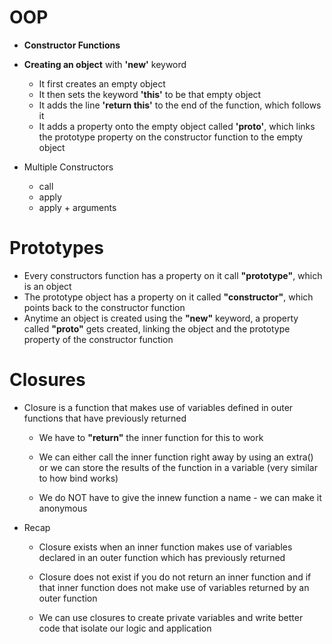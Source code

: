 # OOP
* **Constructor Functions** 
* **Creating an object** with **'new'** keyword
    - It first creates an empty object
    - It then sets the keyword **'this'** to be that empty object
    - It adds the line **'return this'** to the end of the function, which follows it
    - It adds a property onto the empty object called **'__proto__'**, which links the prototype property on the constructor function to the empty object

* Multiple Constructors
    - call
    - apply
    - apply + arguments

# Prototypes
   * Every constructors function has a property on it call **"prototype"**, which is an object
   * The prototype object has a property on it called **"constructor"**, which points back to the constructor function
   * Anytime an object is created using the **"new"** keyword, a property called **"__proto__"** gets created, linking the object and the prototype property of the constructor function

# Closures
* Closure is a function that makes use of variables defined in outer functions that have previously returned
    - We have to **"return"** the inner function for this to work

    - We can either call the inner function right away by using an extra() or we can store the results of the function in a variable (very similar to how bind works)

    - We do NOT have to give the innew function a name - we can make it anonymous 

* Recap
    - Closure exists when an inner function makes use of variables declared in an outer function which has previously returned
    
    - Closure does not exist if you do not return an inner function and if that inner function does not make use of variables returned by an outer function

    - We can use closures to create private variables and write better code that isolate our logic and application
